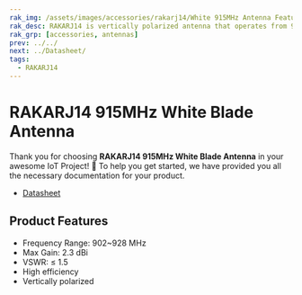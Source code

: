 ```yaml
---
rak_img: /assets/images/accessories/rakarj14/White 915MHz Antenna Features.png
rak_desc: RAKARJ14 is vertically polarized antenna that operates from 902MHz~928MHz and a center frequency of 915MHz with a VSWR of ≤1.5. It has a maximum gain of 2.3dBi and a high radiation efficiency of more than 80%.
rak_grp: [accessories, antennas]
prev: ../../
next: ../Datasheet/
tags: 
  - RAKARJ14
---
```


# RAKARJ14 915MHz White Blade Antenna

Thank you for choosing **RAKARJ14 915MHz White Blade Antenna** in your awesome IoT Project! 🎉 To help you get started, we have provided you all the necessary documentation for your product.

* [Datasheet](../Datasheet/)

## Product Features

- Frequency Range: 902~928&nbsp;MHz
- Max Gain: 2.3&nbsp;dBi
- VSWR: ≤ 1.5
- High efficiency
- Vertically polarized

